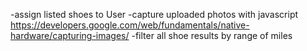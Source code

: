 -assign listed shoes to User
-capture uploaded photos with javascript
  https://developers.google.com/web/fundamentals/native-hardware/capturing-images/
-filter all shoe results by range of miles 
